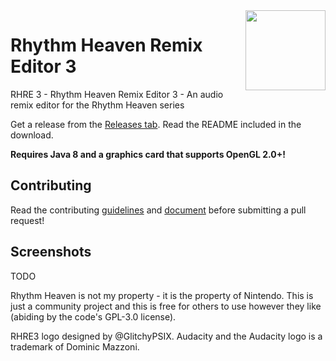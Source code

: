 <img align="right" src="https://raw.githubusercontent.com/chrislo27/RhythmHeavenRemixEditor2/rhre3/core/assets/images/icon/128.png" height="128" width="128">

# Rhythm Heaven Remix Editor 3
RHRE 3 - Rhythm Heaven Remix Editor 3 - An audio remix editor for the Rhythm Heaven series

Get a release from the [Releases tab](https://github.com/chrislo27/RhythmHeavenRemixEditor2/releases). Read the README included in the download.

**Requires Java 8 and a graphics card that supports OpenGL 2.0+!**

## Contributing
Read the contributing [guidelines](https://github.com/chrislo27/RhythmHeavenRemixEditor2/wiki/Guidelines-and-Syntactical-Requirements) and [document](https://github.com/chrislo27/RhythmHeavenRemixEditor2/blob/dev/.github/CONTRIBUTING.md) before submitting a pull request!

## Screenshots

TODO

Rhythm Heaven is not my property - it is the property of Nintendo. This is just a community project and this is free for others to use however they like (abiding by the code's GPL-3.0 license).

RHRE3 logo designed by @GlitchyPSIX. Audacity and the Audacity logo is a trademark of Dominic Mazzoni.